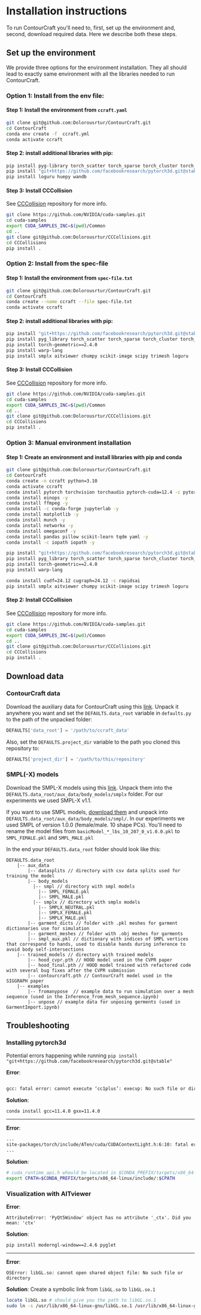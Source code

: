 # Installation instructions

To run ContourCraft you'll need to, first, set up the environment and, second, download required data. Here we describe both these steps.

## Set up the environment

We provide three options for the environment installation. They all should lead to exactly same environment with all the libraries needed to run ContourCraft.

### Option 1: Install from the env file:

#### Step 1: Install the environment from `ccraft.yaml`

```bash
git clone git@github.com:Dolorousrtur/ContourCraft.git
cd ContourCraft
conda env create -f  ccraft.yml
conda activate ccraft
```

#### Step 2: install additional libraries with pip:
```bash
pip install pyg-library torch_scatter torch_sparse torch_cluster torch_spline_conv -f https://data.pyg.org/whl/torch-2.5.0+cu124.html
pip install "git+https://github.com/facebookresearch/pytorch3d.git@stable" # Takes a while to build wheel
pip install loguru huepy wandb
```

#### Step 3: Install CCCollision

See [CCCollision](https://github.com/Dolorousrtur/CCCollisions) repository for more info.
```bash
git clone https://github.com/NVIDIA/cuda-samples.git
cd cuda-samples
export CUDA_SAMPLES_INC=$(pwd)/Common
cd ..
git clone git@github.com:Dolorousrtur/CCCollisions.git
cd CCCollisions
pip install .
```


### Option 2: Install from the spec-file

#### Step 1: Install the environment from `spec-file.txt`
```bash
git clone git@github.com:Dolorousrtur/ContourCraft.git
cd ContourCraft
conda create --name ccraft --file spec-file.txt
conda activate ccraft
```

#### Step 2: install additional libraries with pip:
```bash
pip install "git+https://github.com/facebookresearch/pytorch3d.git@stable" # Takes a while to build wheel
pip install pyg_library torch_scatter torch_sparse torch_cluster torch_spline_conv -f https://data.pyg.org/whl/torch-2.5.0+cu124.html
pip install torch-geometric==2.4.0
pip install warp-lang
pip install smplx aitviewer chumpy scikit-image scipy trimesh loguru
```

#### Step 3: Install CCCollision

See [CCCollision](https://github.com/Dolorousrtur/CCCollisions) repository for more info.
```bash
git clone https://github.com/NVIDIA/cuda-samples.git
cd cuda-samples
export CUDA_SAMPLES_INC=$(pwd)/Common
cd ..
git clone git@github.com:Dolorousrtur/CCCollisions.git
cd CCCollisions
pip install .
```

### Option 3: Manual environment installation
#### Step 1: Create an environment and install libraries with pip and conda

```bash
git clone git@github.com:Dolorousrtur/ContourCraft.git
cd ContourCraft
conda create -n ccraft python=3.10
conda activate ccraft
conda install pytorch torchvision torchaudio pytorch-cuda=12.4 -c pytorch -c nvidia -y
conda install einops -y
conda install ffmpeg -y
conda install -c conda-forge jupyterlab -y
conda install matplotlib -y
conda install munch -y
conda install networkx -y
conda install omegaconf -y
conda install pandas pillow scikit-learn tqdm yaml -y
conda install -c iopath iopath -y

pip install "git+https://github.com/facebookresearch/pytorch3d.git@stable"
pip install pyg_library torch_scatter torch_sparse torch_cluster torch_spline_conv -f https://data.pyg.org/whl/torch-2.5.0+cu124.html
pip install torch-geometric==2.4.0
pip install warp-lang

conda install cudf=24.12 cugraph=24.12 -c rapidsai
pip install smplx aitviewer chumpy scikit-image scipy trimesh loguru

```

#### Step 2: Install CCCollision

See [CCCollision](https://github.com/Dolorousrtur/CCCollisions) repository for more info.
```bash
git clone https://github.com/NVIDIA/cuda-samples.git
cd cuda-samples
export CUDA_SAMPLES_INC=$(pwd)/Common
cd ..
git clone git@github.com:Dolorousrtur/CCCollisions.git
cd CCCollisions
pip install .
```


## Download data

### ContourCraft data
Download the auxiliary data for ContourCraft using this [link](https://drive.google.com/file/d/1NfxAeaC2va8TWMjiO_gbAcVPnZ8BYFPD/view?usp=sharing).
Unpack it anywhere you want and set the `DEFAULTS.data_root` variable in `defaults.py` to the path of the unpacked folder:
```python
DEFAULTS['data_root'] = '/path/to/ccraft_data'
```

Also, set the `DEFAULTS.project_dir` variable to the path you cloned this repository to:
```python
DEFAULTS['project_dir'] = '/path/to/this/repository'
```


### SMPL(-X) models

Download the SMPL-X models using this [link](https://smpl-x.is.tue.mpg.de/). Unpack them into the `DEFAULTS.data_root/aux_data/body_models/smplx` folder. For our experiments we used SMPL-X v1.1.

If you want to use SMPL models, [download them](https://smpl.is.tue.mpg.de/) and unpack into `DEFAULTS.data_root/aux_data/body_models/smpl/`. In our experiments we used SMPL of version  1.0.0 (female/male. 10 shape PCs). You'll need to rename the model files from `basicModel_*_lbs_10_207_0_v1.0.0.pkl` to `SMPL_FEMALE.pkl` and `SMPL_MALE.pkl`

In the end your `DEFAULTS.data_root` folder should look like this:
```
DEFAULTS.data_root
    |-- aux_data
        |-- datasplits // directory with csv data splits used for training the model
        |-- body_models
          |-- smpl // directory with smpl models
            |-- SMPL_FEMALE.pkl
            |-- SMPL_MALE.pkl
          |-- smplx // directory with smplx models
            |-- SMPLX_NEUTRAL.pkl
            |-- SMPLX_FEMALE.pkl
            |-- SMPLX_MALE.pkl
        |-- garment_dicts // folder with .pkl meshes for garment dictionaries use for simulation
        |-- garment_meshes // folder with .obj meshes for garments
        |-- smpl_aux.pkl // dictionary with indices of SMPL vertices that correspond to hands, used to disable hands during inference to avoid body self-intersections
    |-- trained_models // directory with trained models
        |-- hood_cvpr.pth // HOOD model used in the CVPR paper
        |-- hood_final.pth // HOOD model trained with refactored code with several bug fixes after the CVPR submission
        |-- contourcraft.pth // ContourCraft model used in the SIGGRAPH paper
    |-- examples
        |-- fromanypose  // example data to run simulation over a mesh sequence (used in the Inference_from_mesh_sequence.ipynb) 
        |-- unpose // example data for unposing germents (used in GarmentImport.ipynb)
```
## Troubleshooting

### Installing pytorch3d
Potential errors happening while running `pip install "git+https://github.com/facebookresearch/pytorch3d.git@stable"`

**Error**:

```bash

gcc: fatal error: cannot execute ‘cc1plus’: execvp: No such file or directory
```

**Solution**:

`conda install gcc=11.4.0 gxx=11.4.0`

---

**Error**:

```bash
...
site-packages/torch/include/ATen/cuda/CUDAContextLight.h:6:10: fatal error: cuda_runtime_api.h: No such file or directory
...

```

**Solution**:
```bash
# cuda_runtime_api.h whould be located in $CONDA_PREFIX/targets/x86_64-linux/include/
export CPATH=$CONDA_PREFIX/targets/x86_64-linux/include/:$CPATH
```


### Visualization with AITviewer

**Error**: 

`AttributeError: 'PyQt5Window' object has no attribute '_ctx'. Did you mean: 'ctx'`

**Solution**:

`pip install moderngl-window==2.4.6 pyglet`

---
**Error**: 

`OSError: libGL.so: cannot open shared object file: No such file or directory`

**Solution**:
Create a symbolic link from `libGL.so` to `libGL.so.1`
```bash
locate libGL.so # should give you the path to libGL.so.1
sudo ln -s /usr/lib/x86_64-linux-gnu/libGL.so.1 /usr/lib/x86_64-linux-gnu/libGL.so
```